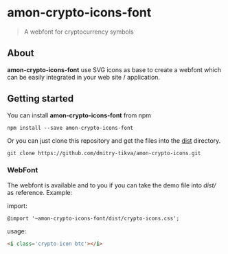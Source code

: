 # amon-crypto-icons-font
> A webfont for cryptocurrency symbols

## About
**amon-crypto-icons-font** use SVG icons as base to create a webfont which can be easily integrated in your web site / application.

## Getting started
You can install **amon-crypto-icons-font** from npm

```
npm install --save amon-crypto-icons-font
```

Or you can just clone this repository and get the files into the [dist](https://github.com/dmitry-tikva/amon-crypto-icons/tree/master/dist) directory.
```
git clone https://github.com/dmitry-tikva/amon-crypto-icons.git
```

### WebFont
The webfont is available and to you if you can take the demo file into _dist/_ as reference. 
Example:

import: 
```
@import '~amon-crypto-icons-font/dist/crypto-icons.css';
```
usage:
```html
<i class='crypto-icon btc'></i>
```